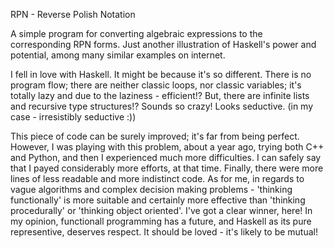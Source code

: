 RPN - Reverse Polish Notation

A simple program for converting algebraic expressions to the corresponding RPN forms. Just another illustration of Haskell's power and potential, among many similar examples on internet.

I fell in love with Haskell. It might be because it's so different. There is no program flow; there are neither classic loops, nor classic variables; it's totally lazy and due to the laziness - efficient!? But, there are infinite lists and recursive type structures!? Sounds so crazy! Looks seductive. (in my case - irresistibly seductive :)) 

This piece of code can be surely  improved; it's far from being perfect. However, I was playing with this problem, about a year ago, trying both C++ and Python, and then I experienced much more difficulties. I can safely say that I payed considerably more efforts, at that time. Finally, there were more lines of less readable and more indistinct code. As for me, in regards to vague algorithms and complex decision making problems - 'thinking functionally' is more suitable and certainly more effective than 'thinking procedurally' or 'thinking object oriented'. I've got a clear winner, here! In my opinion, functionall programming has a future, and Haskell as its pure representive, deserves respect. It should be loved - it's likely to be mutual!
